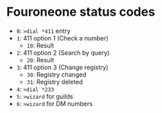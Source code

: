 # Fouroneone status codes
* `0`: `>dial *411` entry
* `1`: 411 option 1 (Check a number)
  * `10`: Result
* `2`: 411 option 2 (Search by query)
  * `20`: Result
* `3`: 411 option 3 (Change registry)
  * `30`: Registry changed
  * `31`: Registry deleted
* `4`: `>dial *233`
* `5`: `>wizard` for guilds
* `6`: `>wizard` for DM numbers
